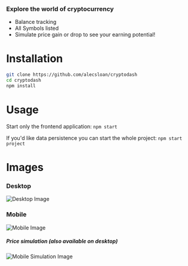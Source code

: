 ### Explore the world of cryptocurrency
* Balance tracking
* All Symbols listed
* Simulate price gain or drop to see your earning potential!


# Installation
``` sh
git clone https://github.com/alecsloan/cryptodash
cd cryptodash
npm install
```

# Usage

Start only the frontend application: `npm start`

If you'd like data persistence you can start the whole project: `npm start project`


# Images

### Desktop
![Desktop Image](https://imgur.com/spOgdeH.png)


### Mobile

![Mobile Image](https://imgur.com/nht0lbk.png)

##### Price simulation (also available on desktop)
![Mobile Simulation Image](https://imgur.com/g0DdMNX.png)
